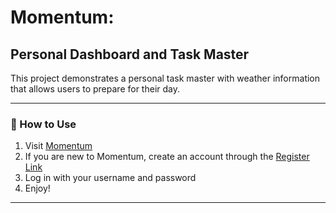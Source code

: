 # Momentum:
## Personal Dashboard and Task Master

This project demonstrates a personal task master with weather information that allows users to prepare for their day.

--- 

### 🔧 How to Use
1. Visit [Momentum](https://momentum.lukecbutler.com)
1. If you are new to Momentum, create an account through the [Register Link](https://momentum.lukecbutler.com/register)
1. Log in with your username and password
1. Enjoy!

---


